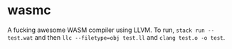 # wasmc
A fucking awesome WASM compiler using LLVM. To run, `stack run -- test.wat` and then `llc --filetype=obj test.ll` and `clang test.o -o test`.
